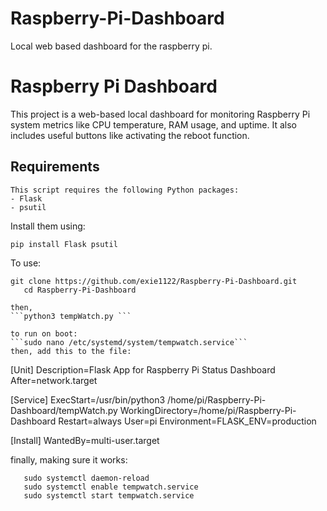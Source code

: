 # Raspberry-Pi-Dashboard
Local web based dashboard for the raspberry pi.
# Raspberry Pi Dashboard

This project is a web-based local dashboard for monitoring Raspberry Pi system metrics like CPU temperature, RAM usage, and uptime. It also includes useful buttons like activating the reboot function.

## Requirements
```
This script requires the following Python packages:
- Flask
- psutil
```
Install them using:
```
pip install Flask psutil
```

To use:
```
git clone https://github.com/exie1122/Raspberry-Pi-Dashboard.git
   cd Raspberry-Pi-Dashboard

then,
```python3 tempWatch.py ```

to run on boot:
```sudo nano /etc/systemd/system/tempwatch.service```
then, add this to the file:
```
[Unit]
Description=Flask App for Raspberry Pi Status Dashboard
After=network.target

[Service]
ExecStart=/usr/bin/python3 /home/pi/Raspberry-Pi-Dashboard/tempWatch.py
WorkingDirectory=/home/pi/Raspberry-Pi-Dashboard
Restart=always
User=pi
Environment=FLASK_ENV=production

[Install]
WantedBy=multi-user.target



finally, making sure it works:
```   
   sudo systemctl daemon-reload
   sudo systemctl enable tempwatch.service
   sudo systemctl start tempwatch.service
```

